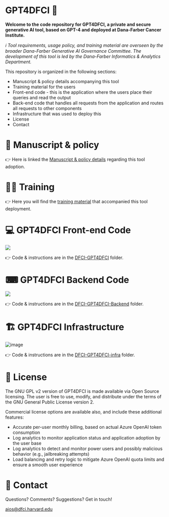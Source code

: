 # GPT4DFCI 🤖

**Welcome to the code repository for GPT4DFCI, a private and secure generative AI tool, based on GPT-4 and deployed at Dana-Farber Cancer Institute.**

*ℹ️ Tool requirements, usage policy, and training material are overseen by the broader Dana-Farber Generative AI Governance Committee. The development of this tool is led by the Dana-Farber Informatics & Analytics Department.*

This repository is organized in the following sections:

- Manuscript & policy details accompanying this tool
- Training material for the users
- Front-end code - this is the application where the users place their queries and read the output
- Back-end code that handles all requests from the application and routes all requests to other components
- Infrastructure that was used to deploy this
- License
- Contact

# 📜 Manuscript & policy

👉 Here is linked the [Manuscript & policy details](./link) regarding this tool adoption.

# 🧑‍🎓 Training

👉 Here you will find the [training material](./link) that accompanied this tool deployment.

# 💻 GPT4DFCI Front-end Code

<img src="https://github.com/Dana-Farber-AIOS/GPT4DFCI/assets/25375373/3400b3cf-9faf-4fce-8c22-3dff0cb5313e"/>

👉 Code & instructions are in the [DFCI-GPT4DFCI](./DFCI-GPT4DFCI) folder.

# ⌨ GPT4DFCI Backend Code

<img src="https://github.com/Dana-Farber-AIOS/GPT4DFCI/assets/25375373/91ac623e-8f4d-4a3b-9d3f-e26230965c1d"/>

👉 Code & instructions are in the [DFCI-GPT4DFCI-Backend](./DFCI-GPT4DFCI-Backend) folder.

# 🏗️ GPT4DFCI Infrastructure

![image](https://github.com/Dana-Farber-AIOS/GPT4DFCI/assets/25375373/413e1af9-576f-44a8-9cc4-1fffb53d7c2c)

👉 Code & instructions are in the [DFCI-GPT4DFCI-infra](./DFCI-GPT4DFCI-infra) folder.

# 🎫 License

The GNU GPL v2 version of GPT4DFCI is made available via Open Source licensing. The user is free to use, modify, and distribute under the terms of the GNU General Public License version 2.

Commercial license options are available also, and include these additional features:
- Accurate per-user monthly billing, based on actual Azure OpenAI token consumption
- Log analytics to monitor application status and application adoption by the user base
- Log analytics to detect and monitor power users and possibly malicious behavior (e.g., jailbreaking attempts)
- Load balancing and retry logic to mitigate Azure OpenAI quota limits and ensure a smooth user experience 

# 📧 Contact

Questions? Comments? Suggestions? Get in touch!

aios@dfci.harvard.edu
